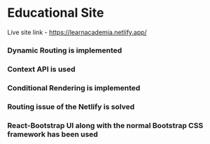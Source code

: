 # Educational Site

Live site link - https://learnacademia.netlify.app/


### Dynamic Routing is implemented

### Context API is used

### Conditional Rendering is implemented

### Routing issue of the Netlify is solved

### React-Bootstrap UI along with the normal Bootstrap CSS framework has been used
